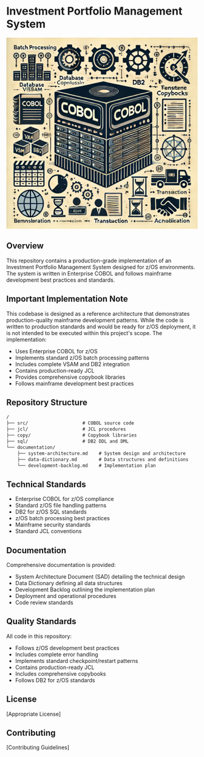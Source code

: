 # Investment Portfolio Management System

![CLBS Logo](./documentation/images/CLBS-logo.png)

## Overview

This repository contains a production-grade implementation of an Investment Portfolio Management System designed for z/OS environments. The system is written in Enterprise COBOL and follows mainframe development best practices and standards.

## Important Implementation Note

This codebase is designed as a reference architecture that demonstrates production-quality mainframe development patterns. While the code is written to production standards and would be ready for z/OS deployment, it is not intended to be executed within this project's scope. The implementation:

- Uses Enterprise COBOL for z/OS
- Implements standard z/OS batch processing patterns
- Includes complete VSAM and DB2 integration
- Contains production-ready JCL
- Provides comprehensive copybook libraries
- Follows mainframe development best practices

## Repository Structure

```
/
├── src/                    # COBOL source code
├── jcl/                    # JCL procedures
├── copy/                   # Copybook libraries
├── sql/                    # DB2 DDL and DML
└── documentation/
    ├── system-architecture.md    # System design and architecture
    ├── data-dictionary.md        # Data structures and definitions
    └── development-backlog.md    # Implementation plan
```

## Technical Standards

- Enterprise COBOL for z/OS compliance
- Standard z/OS file handling patterns
- DB2 for z/OS SQL standards
- z/OS batch processing best practices
- Mainframe security standards
- Standard JCL conventions

## Documentation

Comprehensive documentation is provided:

- System Architecture Document (SAD) detailing the technical design
- Data Dictionary defining all data structures
- Development Backlog outlining the implementation plan
- Deployment and operational procedures
- Code review standards

## Quality Standards

All code in this repository:

- Follows z/OS development best practices
- Includes complete error handling
- Implements standard checkpoint/restart patterns
- Contains production-ready JCL
- Includes comprehensive copybooks
- Follows DB2 for z/OS standards

## License

[Appropriate License]

## Contributing

[Contributing Guidelines]
